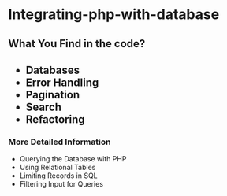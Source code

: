 # Integrating-php-with-database

<h2>What You Find in the code?<h2>
<ul>
  <li>Databases</li>
  <li>Error Handling</li>
  <li>Pagination</li>
  <li>Search</li>
  <li>Refactoring</li>
</ul>
  
  <h3>More Detailed Information</h3>
<ul>
  <li>Querying the Database with PHP</li>
  <li>Using Relational Tables</li>
  <li>Limiting Records in SQL</li>
  <li>Filtering Input for Queries</li>
</ul>
